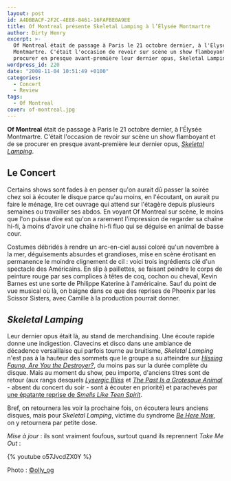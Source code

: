 ```yaml
---
layout: post
id: A4DBBACF-2F2C-4EE8-8461-16FAFBE0A9EE
title: Of Montreal présente Skeletal Lamping à l’Élysée Montmartre
author: Dirty Henry
excerpt: >-
  Of Montreal était de passage à Paris le 21 octobre dernier, à l'Elysée
  Montmartre. C'était l'occasion de revoir sur scène un show flamboyant et de se
  procurer en presque avant-première leur dernier opus, Skeletal Lamping.
wordpress_id: 220
date: "2008-11-04 10:51:49 +0100"
categories:
  - Concert
  - Review
tags:
  - Of Montreal
cover: of-montreal.jpg
---
```


**Of Montreal** était de passage à Paris le 21 octobre dernier, à l'Élysée
Montmartre. C'était l'occasion de revoir sur scène un show flamboyant et de se
procurer en presque avant-première leur dernier opus, [_Skeletal Lamping_][1].

## Le Concert

Certains shows sont fades à en penser qu'on aurait dû passer la soirée chez soi
à écouter le disque parce qu'au moins, en l'écoutant, on aurait pu faire le
ménage, lire cet ouvrage qui attend sur l'étagère depuis plusieurs semaines ou
travailler ses abdos. En voyant Of Montreal sur scène, le moins que l'on puisse
dire est qu'on a rarement l'impression de regarder sa chaîne hi-fi, à moins
d'avoir une chaîne hi-fi fluo qui se déguise en animal de basse cour.

Costumes débridés à rendre un arc-en-ciel aussi coloré qu'un novembre à la mer,
déguisements absurdes et grandioses, mise en scène érotisant en permanence le
moindre clignement de cil : voici trois ingrédients clé d'un spectacle des
Américains. En slip à paillettes, se faisant peindre le corps de peinture rouge
par ses complices à têtes de coq, cochon ou cheval, Kevin Barnes est une sorte
de Philippe Katerine à l'américaine. Sauf du point de vue musical où là, on
baigne dans ce que des reprises de Phoenix par les Scissor Sisters, avec Camille
à la production pourrait donner.

## _Skeletal Lamping_

Leur dernier opus était là, au stand de merchandising. Une écoute rapide donne
une indigestion. Clavecins et disco dans une ambiance de décadence versaillaise
qui parfois tourne au bruitisme, _Skeletal Lamping_ n'est pas à la hauteur des
sommets que le groupe a su atteindre sur [_Hissing Fauna, Are You the
Destroyer?_][2], du moins pas sur la durée complète du disque. Mais au moment du
show, peu importe, d'anciens titres sont de retour (aux rangs desquels
[_Lysergic Bliss_][3] et [_The Past Is a Grotesque Animal_][4] - absent du
concert du soir - sont à écouter en priorité) et parachevés par [une épatante
reprise de _Smells Like Teen Spirit_][6].

Bref, on retournera les voir la prochaine fois, on écoutera leurs anciens
disques, mais pour _Skeletal Lamping_, victime du syndrome [_Be Here Now_][5],
on y retournera par petite dose.

*Mise à jour* : ils sont vraiment foufous, surtout quand ils reprennent *Take Me
Out* :

{% youtube o57JvcdZX0Y %}

Photo : [©olly_og](https://flickr.com/photos/ollyog/)

[1]: https://album.link/fr/i/292482141
[2]: https://album.link/fr/i/211929971
[3]: https://song.link/fr/i/118426416
[4]: https://song.link/fr/i/211930561
[5]: https://fr.wikipedia.org/wiki/Be_Here_Now
[6]: https://www.youtube.com/watch?v=DOTFonEXmsI
